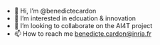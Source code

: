 - 👋 Hi, I’m @benedictecardon
- 👀 I’m interested in edcuation & innovation
- 💞️ I’m looking to collaborate on the AI4T project
- 📫 How to reach me benedicte.cardon@inria.fr

<!---
benedictecardon/benedictecardon is a ✨ special ✨ repository because its `README.md` (this file) appears on your GitHub profile.
You can click the Preview link to take a look at your changes.
--->
